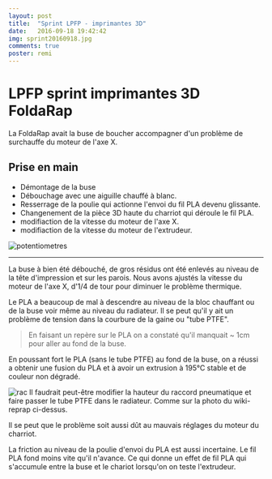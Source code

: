 ```yaml
---
layout: post
title:  "Sprint LPFP - imprimantes 3D"
date:   2016-09-18 19:42:42
img: sprint20160918.jpg
comments: true
poster: remi
---
```


# LPFP sprint imprimantes 3D FoldaRap
La FoldaRap avait la buse de boucher accompagner d'un problème de surchauffe du moteur de l'axe X.

## Prise en main

* Démontage de la buse
* Débouchage avec une aiguille chauffé à blanc.
* Resserrage de la poulie qui actionne l'envoi du fil PLA devenu glissante.
* Changenement de la pièce 3D haute du charriot qui déroule le fil PLA.
* modifiaction de la vitesse du moteur de l'axe X.
* modifiaction de la vitesse du moteur de l'extrudeur.

![potentiometres](http://reprap.org/mediawiki/images/thumb/e/e9/Potentiometers_FoldaRap2-5_2.jpg/400px-Potentiometers_FoldaRap2-5_2.jpg)

---

La buse à bien été débouché, de gros résidus ont été enlevés au niveau de la tête d'impression et sur les parois.
Nous avons ajustés la vitesse du moteur de l'axe X, d'1/4 de tour pour diminuer le problème thermique.

Le PLA a beaucoup de mal à descendre au niveau de la bloc chauffant ou de la buse voir même au niveau du radiateur. Il se peut qu'il y ait un problème de tension dans la courbure de la gaine ou "tube PTFE".

>En faisant un repère sur le PLA on a constaté qu'il manquait ~ 1cm pour aller au fond de la buse.

En poussant fort le PLA (sans le tube PTFE) au fond de la buse, on a réussi a obtenir une fusion du PLA et à avoir un extrusion à 195°C stable et de couleur non dégradé.

![rac](http://reprap.org/mediawiki/images/thumb/0/0b/Mondrian3-0_196.JPG/400px-Mondrian3-0_196.JPG)
Il faudrait peut-être modifier la hauteur du raccord pneumatique et faire passer le tube PTFE dans le radiateur. Comme sur la photo du wiki-reprap ci-dessus.

Il se peut que le problème soit aussi dût au mauvais réglages du moteur du charriot.

La friction au niveau de la poulie d'envoi du PLA est aussi incertaine.
Le fil PLA fond moins vite qu'il n'avance.
Ce qui donne un effet de fil PLA qui s'accumule entre la buse et le chariot lorsqu'on on teste l'extrudeur.
